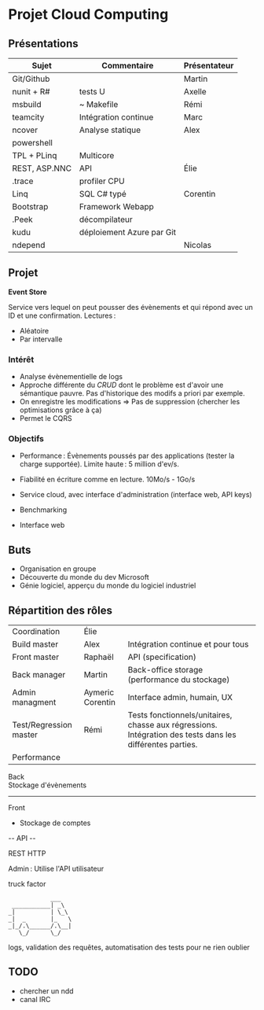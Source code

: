 
Projet Cloud Computing
======================


Présentations
-------------

| Sujet         | Commentaire               | Présentateur |
|---------------|---------------------------|--------------|
| Git/Github    |                           | Martin       |
| nunit + R#    | tests U                   | Axelle       |
| msbuild       | ~ Makefile                | Rémi         |
| teamcity      | Intégration continue      | Marc         |
| ncover        | Analyse statique          | Alex         |
| powershell    |                           |              |
| TPL + PLinq   | Multicore                 |              |
| REST, ASP.NNC | API                       | Élie         |
| .trace        | profiler CPU              |              |
| Linq          | SQL C# typé               | Corentin     |
| Bootstrap     | Framework Webapp          |              |
| .Peek         | décompilateur             |              |
| kudu          | déploiement Azure par Git |              |
| ndepend       |                           | Nicolas      |


Projet
------

**Event Store**

Service vers lequel on peut pousser des évènements et qui répond avec un ID et une confirmation.
Lectures :

 * Aléatoire
 * Par intervalle

### Intérêt

 * Analyse évènementielle de logs
 * Approche différente du *CRUD* dont le problème est d'avoir une sémantique pauvre. Pas d'historique des modifs a priori par exemple.
 * On enregistre les modifications => Pas de suppression (chercher les optimisations grâce à ça)
 * Permet le CQRS

### Objectifs

 * Performance : Évènements poussés par des applications (tester la charge supportée). Limite haute : 5 million d'ev/s.
 * Fiabilité en écriture comme en lecture. 10Mo/s - 1Go/s
 * Service cloud, avec interface d'administration (interface web, API keys)


 * Benchmarking
 * Interface web


Buts
----

 * Organisation en groupe
 * Découverte du monde du dev Microsoft
 * Génie logiciel, apperçu du monde du logiciel industriel



Répartition des rôles
---------------------

|                        |                   |                                                       |
|------------------------|-------------------|-------------------------------------------------------|
| Coordination           | Élie              |                                                       |
| Build master           | Alex              | Intégration continue et pour tous                     |
| Front master           | Raphaël           | API (specification)                                   |
| Back manager           | Martin            | Back-office storage (performance du stockage)         |
| Admin managment        | Aymeric  Corentin | Interface admin, humain, UX                           |
| Test/Regression master | Rémi              | Tests fonctionnels/unitaires, chasse aux régressions.  Intégration des tests dans les différentes parties. |
| Performance            |                   |                                                       |


Back  
Stockage d'évènements

-- --

Front  
 + Stockage de comptes

-- API --

REST HTTP

Admin : Utilise l'API utilisateur





truck factor

                ___
     ___________| _\
    _|          | \_\
    _|  _       |_   \
    _|_/.\______/.\__|
       \_/      \_/


logs, validation des requêtes, automatisation des tests pour ne rien oublier



TODO
----

 * chercher un ndd
 * canal IRC
